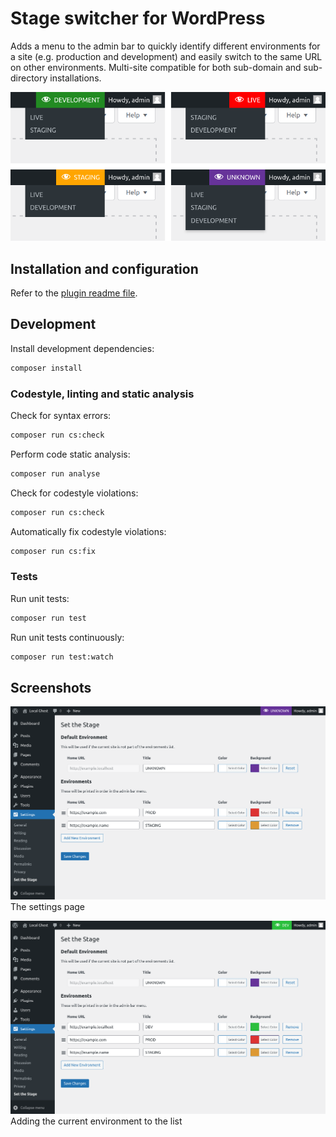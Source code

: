 # Stage switcher for WordPress

Adds a menu to the admin bar to quickly identify different environments for a site (e.g. production and development) and easily switch to the same URL on other environments. Multi-site compatible for both sub-domain and sub-directory installations.

![The plugin in action](screenshots/screenshot-1.png)

## Installation and configuration
Refer to the [plugin readme file](readme.txt).

## Development
Install development dependencies:
```sh
composer install
```

### Codestyle, linting and static analysis
Check for syntax errors:
```sh
composer run cs:check
```

Perform code static analysis:
```sh
composer run analyse
```

Check for codestyle violations:
```sh
composer run cs:check
```

Automatically fix codestyle violations:
```sh
composer run cs:fix
```
### Tests
Run unit tests:
```sh
composer run test
```

Run unit tests continuously:
```sh
composer run test:watch
```

## Screenshots

![The settings page](screenshots/screenshot-2.png)
The settings page

![The settings page](screenshots/screenshot-3.png)
Adding the current environment to the list
